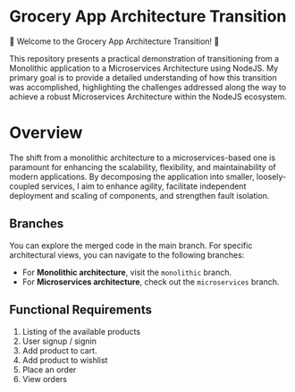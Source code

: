 # Grocery App Architecture Transition

🛒 Welcome to the Grocery App Architecture Transition! 🎉

This repository presents a practical demonstration of transitioning from a Monolithic application to a Microservices Architecture using NodeJS. My primary goal is to provide a detailed understanding of how this transition was accomplished, highlighting the challenges addressed along the way to achieve a robust Microservices Architecture within the NodeJS ecosystem.


# Overview

The shift from a monolithic architecture to a microservices-based one is paramount for enhancing the scalability, flexibility, and maintainability of modern applications. By decomposing the application into smaller, loosely-coupled services, I aim to enhance agility, facilitate independent deployment and scaling of components, and strengthen fault isolation.

## Branches

You can explore the merged code in the main branch. For specific architectural views, you can navigate to the following branches:

- For **Monolithic architecture**, visit the `monolithic` branch.
- For **Microservices architecture**, check out the `microservices` branch.
 


## Functional Requirements

1. Listing of the available products
1. User signup / signin
1. Add product to cart.
1. Add product to wishlist
1. Place an order
1. View orders